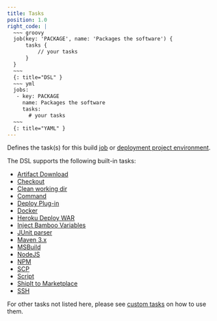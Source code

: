 ```yaml
---
title: Tasks
position: 1.0
right_code: |
  ~~~ groovy
  job(key: 'PACKAGE', name: 'Packages the software') {
      tasks {
          // your tasks
      }
  }
  ~~~
  {: title="DSL" }
  ~~~ yml
  jobs:
   - key: PACKAGE
     name: Packages the software
     tasks:
       # your tasks
  ~~~
  {: title="YAML" } 
---
```

Defines the task(s) for this build [job](#jobs) or [deployment project environment](#environments).

The DSL supports the following built-in tasks:

  - [Artifact Download](#artifact_download)
  - [Checkout](#checkout)
  - [Clean working dir](#clean_working_dir)
  - [Command](#command)
  - [Deploy Plug-in](#deploy_plugin)
  - [Docker](#docker)
  - [Heroku Deploy WAR](#heroku_deploy_war)
  - [Inject Bamboo Variables](#inject_bamboo_variables)
  - [JUnit parser](#junit_parser)
  - [Maven 3.x](#maven3)
  - [MSBuild](#msbuild)
  - [NodeJS](#nodejs)
  - [NPM](#npm)
  - [SCP](#scp)
  - [Script](#script)
  - [ShipIt to Marketplace](#shipit2marketplace)
  - [SSH](#ssh)

For other tasks not listed here, please see [custom tasks](#custom_task) on how to use them.